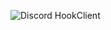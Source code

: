 ![Discord HookClient](https://raw.githubusercontent.com/FHGDev/Discord-HookClient-v2/master/images/hookclient.svg?token=AGYWI4PSW4RYWG7OEZPFPRDAAXHAQ)